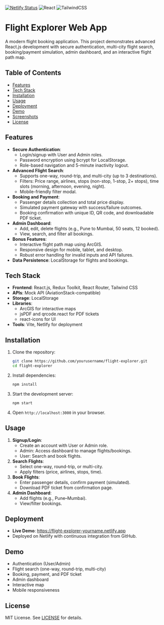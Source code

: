 [![Netlify Status](https://api.netlify.com/api/v1/badges/88100f30-ff86-4457-95d3-0ce31fb2eca3/deploy-status)](https://app.netlify.com/projects/ecflight-booking-app/deploys)
![React](https://img.shields.io/badge/react-%2320232a.svg?style=flat&logo=react&logoColor=%2361DAFB)
![TailwindCSS](https://img.shields.io/badge/tailwindcss-%2338B2AC.svg?style=flat&logo=tailwind-css&logoColor=white)
# Flight Explorer Web App

A modern flight booking application. This project demonstrates advanced React.js development with secure authentication, multi-city flight search, booking/payment simulation, admin dashboard, and an interactive flight path map.

## Table of Contents
- [Features](#features)
- [Tech Stack](#tech-stack)
- [Installation](#installation)
- [Usage](#usage)
- [Deployment](#deployment)
- [Demo](#demo)
- [Screenshots](#screenshots)
- [License](#license)

## Features
- **Secure Authentication**:
  - Login/signup with User and Admin roles.
  - Password encryption using bcrypt for LocalStorage.
  - Role-based navigation and 5-minute inactivity logout.
- **Advanced Flight Search**:
  - Supports one-way, round-trip, and multi-city (up to 3 destinations).
  - Filters: Price range, airlines, stops (non-stop, 1-stop, 2+ stops), time slots (morning, afternoon, evening, night).
  - Mobile-friendly filter modal.
- **Booking and Payment**:
  - Passenger details collection and total price display.
  - Simulated payment gateway with success/failure outcomes.
  - Booking confirmation with unique ID, QR code, and downloadable PDF ticket.
- **Admin Dashboard**:
  - Add, edit, delete flights (e.g., Pune to Mumbai, 50 seats, 12 booked).
  - View, search, and filter all bookings.
- **Bonus Features**:
  - Interactive flight path map using ArcGIS.
  - Responsive design for mobile, tablet, and desktop.
  - Robust error handling for invalid inputs and API failures.
- **Data Persistence**: LocalStorage for flights and bookings.

## Tech Stack
- **Frontend**: React.js, Redux Toolkit, React Router, Tailwind CSS
- **APIs**: Mock API (AviationStack-compatible)
- **Storage**: LocalStorage
- **Libraries**:
  - ArcGIS for interactive maps
  - jsPDF and qrcode.react for PDF tickets
  - react-icons for UI
- **Tools**: Vite, Netlify for deployment

## Installation
1. Clone the repository:
   ```bash
   git clone https://github.com/yourusername/flight-explorer.git
   cd flight-explorer
   ```
2. Install dependencies:
   ```bash
   npm install
   ```
3. Start the development server:
   ```bash
   npm start
   ```
4. Open `http://localhost:3000` in your browser.

## Usage
1. **Signup/Login**:
   - Create an account with User or Admin role.
   - Admin: Access dashboard to manage flights/bookings.
   - User: Search and book flights.
2. **Search Flights**:
   - Select one-way, round-trip, or multi-city.
   - Apply filters (price, airlines, stops, time).
3. **Book Flights**:
   - Enter passenger details, confirm payment (simulated).
   - Download PDF ticket from confirmation page.
4. **Admin Dashboard**:
   - Add flights (e.g., Pune–Mumbai).
   - View/filter bookings.

## Deployment
- **Live Demo**: https://flight-explorer-yourname.netlify.app
- Deployed on Netlify with continuous integration from GitHub.

## Demo
  - Authentication (User/Admin)
  - Flight search (one-way, round-trip, multi-city)
  - Booking, payment, and PDF ticket
  - Admin dashboard
  - Interactive map
  - Mobile responsiveness

## License
MIT License. See [LICENSE](LICENSE) for details.
